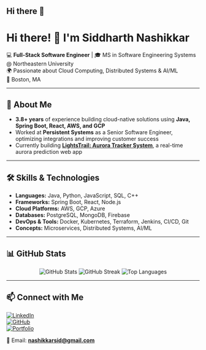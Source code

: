 ## Hi there 👋

<!--
**sid732/sid732** is a ✨ _special_ ✨ repository because its `README.md` (this file) appears on your GitHub profile.

Here are some ideas to get you started:

- 🔭 I’m currently working on ...
- 🌱 I’m currently learning ...
- 👯 I’m looking to collaborate on ...
- 🤔 I’m looking for help with ...
- 💬 Ask me about ...
- 📫 How to reach me: ...
- 😄 Pronouns: ...
- ⚡ Fun fact: ...
-->
# Hi there! 👋 I'm Siddharth Nashikkar

💻 **Full-Stack Software Engineer** | 🎓 MS in Software Engineering Systems @ Northeastern University  
🌍 Passionate about Cloud Computing, Distributed Systems & AI/ML  
📍 Boston, MA  

---

## 🚀 About Me
- **3.8+ years** of experience building cloud-native solutions using **Java, Spring Boot, React, AWS, and GCP**  
- Worked at **Persistent Systems** as a Senior Software Engineer, optimizing integrations and improving customer success  
- Currently building **[LightsTrail: Aurora Tracker System](https://siddharth-nashikkar.me/)**, a real-time aurora prediction web app  

---

## 🛠️ Skills & Technologies
- **Languages:** Java, Python, JavaScript, SQL, C++
- **Frameworks:** Spring Boot, React, Node.js
- **Cloud Platforms:** AWS, GCP, Azure
- **Databases:** PostgreSQL, MongoDB, Firebase
- **DevOps & Tools:** Docker, Kubernetes, Terraform, Jenkins, CI/CD, Git
- **Concepts:** Microservices, Distributed Systems, AI/ML

---

## 📊 GitHub Stats
<p align="center">
  <img src="https://github-readme-stats.vercel.app/api?username=sid732&show_icons=true&theme=radical" alt="GitHub Stats" />
  <img src="https://github-readme-streak-stats.herokuapp.com/?user=sid732&theme=radical" alt="GitHub Streak" />
  <img src="https://github-readme-stats.vercel.app/api/top-langs/?username=sid732&layout=compact&theme=radical" alt="Top Languages" />
</p>

---

## 📫 Connect with Me
[![LinkedIn](https://img.shields.io/badge/LinkedIn-blue?style=for-the-badge&logo=linkedin)](https://linkedin.com/in/siddharth-nashikkar)  
[![GitHub](https://img.shields.io/badge/GitHub-black?style=for-the-badge&logo=github)](https://github.com/sid732)  
[![Portfolio](https://img.shields.io/badge/Portfolio-red?style=for-the-badge&logo=web)](https://siddharth-nashikkar.me/)  

📧 Email: **nashikkarsid@gmail.com**
